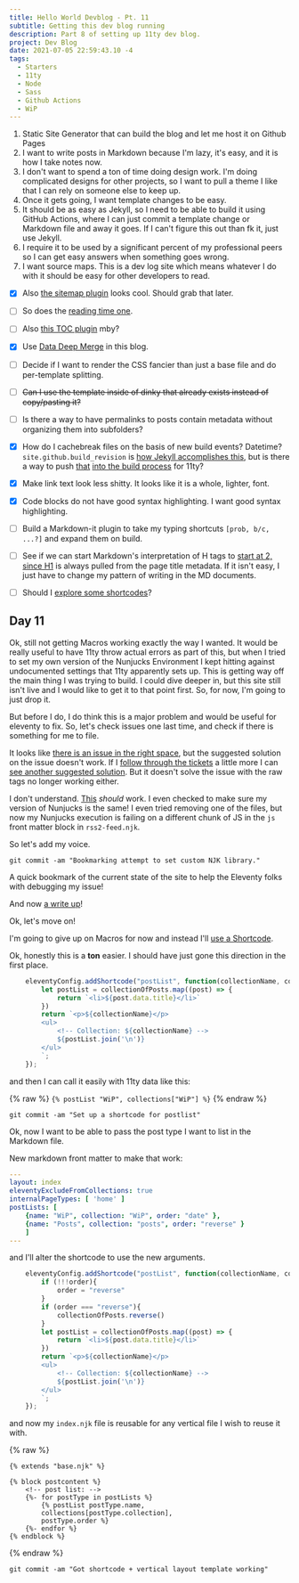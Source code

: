 ```yaml
---
title: Hello World Devblog - Pt. 11
subtitle: Getting this dev blog running
description: Part 8 of setting up 11ty dev blog.
project: Dev Blog
date: 2021-07-05 22:59:43.10 -4
tags:
  - Starters
  - 11ty
  - Node
  - Sass
  - Github Actions
  - WiP
---
```



1. Static Site Generator that can build the blog and let me host it on Github Pages
2. I want to write posts in Markdown because I'm lazy, it's easy, and it is how I take notes now.
3. I don't want to spend a ton of time doing design work. I'm doing complicated designs for other projects, so I want to pull a theme I like that I can rely on someone else to keep up.
4. Once it gets going, I want template changes to be easy.
5. It should be as easy as Jekyll, so I need to be able to build it using GitHub Actions, where I can just commit a template change or Markdown file and away it goes. If I can't figure this out than fk it, just use Jekyll.
6. I require it to be used by a significant percent of my professional peers so I can get easy answers when something goes wrong.
7. I want source maps. This is a dev log site which means whatever I do with it should be easy for other developers to read.

- [x] Also [the sitemap plugin](https://www.npmjs.com/package/@quasibit/eleventy-plugin-sitemap) looks cool. Should grab that later.

- [ ] So does the [reading time one](https://www.npmjs.com/package/eleventy-plugin-reading-time).

- [ ] Also [this TOC plugin](https://github.com/jdsteinbach/eleventy-plugin-toc/) mby?

- [x] Use [Data Deep Merge](https://www.11ty.dev/docs/data-deep-merge/) in this blog.

- [ ] Decide if I want to render the CSS fancier than just a base file and do per-template splitting.

<s>

- [ ] Can I use the template inside of dinky that already exists instead of copy/pasting it?

</s>

- [ ] Is there a way to have permalinks to posts contain metadata without organizing them into subfolders?

- [x] How do I cachebreak files on the basis of new build events? Datetime? `site.github.build_revision` is [how Jekyll accomplishes this](https://github.com/jekyll/github-metadata/blob/master/docs/site.github.md), but is there a way to push [that](https://docs.github.com/en/actions/reference/context-and-expression-syntax-for-github-actions#github-context) [into the build process](https://stackoverflow.com/questions/54310050/how-to-version-build-artifacts-using-github-actions) for 11ty?

- [x] Make link text look less shitty. It looks like it is a whole, lighter, font.

- [x] Code blocks do not have good syntax highlighting. I want good syntax highlighting.

- [ ] Build a Markdown-it plugin to take my typing shortcuts `[prob, b/c, ...?]` and expand them on build.

- [ ] See if we can start Markdown's interpretation of H tags to [start at 2, since H1](https://developer.mozilla.org/en-US/docs/Web/HTML/Element/Heading_Elements#multiple_h1) is always pulled from the page title metadata. If it isn't easy, I just have to change my pattern of writing in the MD documents.

- [ ] Should I [explore some shortcodes](https://www.madebymike.com.au/writing/11ty-filters-data-shortcodes/)?

## Day 11

Ok, still not getting Macros working exactly the way I wanted. It would be really useful to have 11ty throw actual errors as part of this, but when I tried to set my own version of the Nunjucks Environment I kept hitting against undocumented settings that 11ty apparently sets up. This is getting way off the main thing I was trying to build. I could dive deeper in, but this site still isn't live and I would like to get it to that point first. So, for now, I'm going to just drop it.

But before I do, I do think this is a major problem and would be useful for eleventy to fix. So, let's check issues one last time, and check if there is something for me to file.

It looks like [there is an issue in the right space](https://github.com/11ty/eleventy/issues/895), but the suggested solution on the issue doesn't work. If I [follow through the tickets](https://github.com/pdehaan/11ty-blog-ideas/issues/7) a little more I can [see another suggested solution](https://github.com/pdehaan/11ty-nunjucks-config/blob/master/.eleventy.js). But it doesn't solve the issue with the raw tags no longer working either.

I don't understand. [This](https://github.com/11ty/eleventy/blob/master/src/Engines/Nunjucks.js#L128) *should* work. I even checked to make sure my version of Nunjucks is the same! I even tried removing one of the files, but now my Nunjucks execution is failing on a different chunk of JS in the `js` front matter block in `rss2-feed.njk`.

So let's add my voice.

`git commit -am "Bookmarking attempt to set custom NJK library."`

A quick bookmark of the current state of the site to help the Eleventy folks with debugging my issue!

And now [a write up](https://github.com/11ty/eleventy/issues/1879)!

Ok, let's move on!

I'm going to give up on Macros for now and instead I'll [use a Shortcode](https://www.11ty.dev/docs/languages/nunjucks/#single-shortcode).

Ok, honestly this is a **ton** easier. I should have just gone this direction in the first place.

```javascript
	eleventyConfig.addShortcode("postList", function(collectionName, collectionOfPosts) {
		let postList = collectionOfPosts.map((post) => {
			return `<li>${post.data.title}</li>`
		})
		return `<p>${collectionName}</p>
		<ul>
			<!-- Collection: ${collectionName} -->
			${postList.join('\n')}
		</ul>
		`;
	});
```

and then I can call it easily with 11ty data like this:

{% raw %}
`{% postList "WiP", collections["WiP"] %}`
{% endraw %}

`git commit -am "Set up a shortcode for postlist"`

Ok, now I want to be able to pass the post type I want to list in the Markdown file.

New markdown front matter to make that work:

```yaml
---
layout: index
eleventyExcludeFromCollections: true
internalPageTypes: [ 'home' ]
postLists: [
	{name: "WiP", collection: "WiP", order: "date" },
	{name: "Posts", collection: "posts", order: "reverse" }
	]
---
```

and I'll alter the shortcode to use the new arguments.

```javascript
	eleventyConfig.addShortcode("postList", function(collectionName, collectionOfPosts, order) {
		if (!!!order){
			order = "reverse"
		}
		if (order === "reverse"){
			collectionOfPosts.reverse()
		}
		let postList = collectionOfPosts.map((post) => {
			return `<li>${post.data.title}</li>`
		})
		return `<p>${collectionName}</p>
		<ul>
			<!-- Collection: ${collectionName} -->
			${postList.join('\n')}
		</ul>
		`;
	});
```

and now my `index.njk` file is reusable for any vertical file I wish to reuse it with.

{% raw %}
```liquid
{% extends "base.njk" %}

{% block postcontent %}
	<!-- post list: -->
	{%- for postType in postLists %}
		{% postList postType.name,
		collections[postType.collection],
		postType.order %}
	{%- endfor %}
{% endblock %}
```
{% endraw %}

`git commit -am "Got shortcode + vertical layout template working"`
